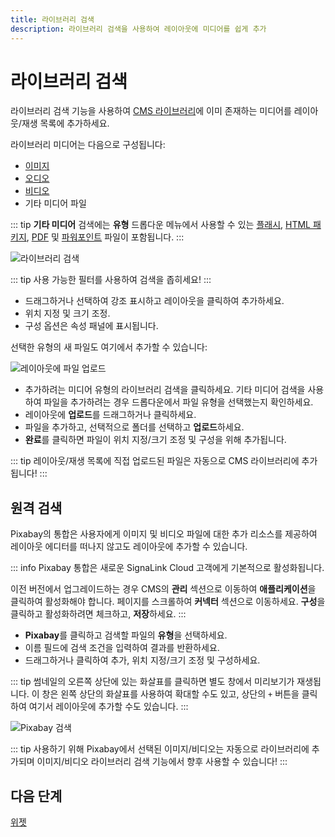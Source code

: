 ```yaml
---
title: 라이브러리 검색
description: 라이브러리 검색을 사용하여 레이아웃에 미디어를 쉽게 추가
---
```


# 라이브러리 검색

라이브러리 검색 기능을 사용하여 [CMS 라이브러리](/guide/media/library)에 이미 존재하는 미디어를 레이아웃/재생 목록에 추가하세요.

라이브러리 미디어는 다음으로 구성됩니다:

- [이미지](/guide/widgets/image)
- [오디오](/guide/widgets/audio)
- [비디오](/guide/widgets/video)
- 기타 미디어 파일

::: tip
**기타 미디어** 검색에는 **유형** 드롭다운 메뉴에서 사용할 수 있는 [플래시](/guide/widgets/flash), [HTML 패키지](/guide/widgets/html-package), [PDF](/guide/widgets/pdf) 및 [파워포인트](/guide/widgets/powerpoint) 파일이 포함됩니다.
:::

![라이브러리 검색](/img/v4_layouts_library_search.png)

::: tip
사용 가능한 필터를 사용하여 검색을 좁히세요!
:::

- 드래그하거나 선택하여 강조 표시하고 레이아웃을 클릭하여 추가하세요.
- 위치 지정 및 크기 조정.
- 구성 옵션은 속성 패널에 표시됩니다.

선택한 유형의 새 파일도 여기에서 추가할 수 있습니다:

![레이아웃에 파일 업로드](/img/v4_layouts_upload_file.png)

- 추가하려는 미디어 유형의 라이브러리 검색을 클릭하세요. 기타 미디어 검색을 사용하여 파일을 추가하려는 경우 드롭다운에서 파일 유형을 선택했는지 확인하세요.
- 레이아웃에 **업로드**를 드래그하거나 클릭하세요.
- 파일을 추가하고, 선택적으로 폴더를 선택하고 **업로드**하세요.
- **완료**를 클릭하면 파일이 위치 지정/크기 조정 및 구성을 위해 추가됩니다.

::: tip
레이아웃/재생 목록에 직접 업로드된 파일은 자동으로 CMS 라이브러리에 추가됩니다!
:::

## 원격 검색

Pixabay의 통합은 사용자에게 이미지 및 비디오 파일에 대한 추가 리소스를 제공하여 레이아웃 에디터를 떠나지 않고도 레이아웃에 추가할 수 있습니다.

::: info
Pixabay 통합은 새로운 SignaLink Cloud 고객에게 기본적으로 활성화됩니다.

이전 버전에서 업그레이드하는 경우 CMS의 **관리** 섹션으로 이동하여 **애플리케이션**을 클릭하여 활성화해야 합니다. 페이지를 스크롤하여 **커넥터** 섹션으로 이동하세요. **구성**을 클릭하고 활성화하려면 체크하고, **저장**하세요.
:::

- **Pixabay**를 클릭하고 검색할 파일의 **유형**을 선택하세요.
- 이름 필드에 검색 조건을 입력하여 결과를 반환하세요.
- 드래그하거나 클릭하여 추가, 위치 지정/크기 조정 및 구성하세요.

::: tip
썸네일의 오른쪽 상단에 있는 화살표를 클릭하면 별도 창에서 미리보기가 재생됩니다. 이 창은 왼쪽 상단의 화살표를 사용하여 확대할 수도 있고, 상단의 `+` 버튼을 클릭하여 여기서 레이아웃에 추가할 수도 있습니다.
:::

![Pixabay 검색](/img/v4_layouts_remote_search.png)

::: tip
사용하기 위해 Pixabay에서 선택된 이미지/비디오는 자동으로 라이브러리에 추가되며 이미지/비디오 라이브러리 검색 기능에서 향후 사용할 수 있습니다!
:::

## 다음 단계

[위젯](/guide/layouts/editor/widgets) 